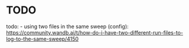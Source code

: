 
# TODO

todo:
    - using two files in the same sweep (config): https://community.wandb.ai/t/how-do-i-have-two-different-run-files-to-log-to-the-same-sweep/4150
